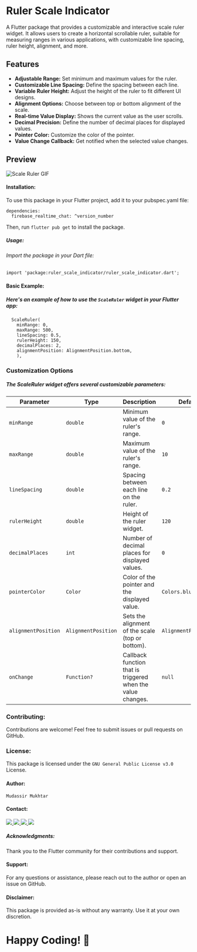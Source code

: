 # Ruler Scale Indicator

A Flutter package that provides a customizable and interactive scale ruler widget. It allows users to create a horizontal scrollable ruler, suitable for measuring ranges in various applications, with customizable line spacing, ruler height, alignment, and more.

## Features

- **Adjustable Range:** Set minimum and maximum values for the ruler.
- **Customizable Line Spacing:** Define the spacing between each line.
- **Variable Ruler Height:** Adjust the height of the ruler to fit different UI designs.
- **Alignment Options:** Choose between top or bottom alignment of the scale.
- **Real-time Value Display:** Shows the current value as the user scrolls.
- **Decimal Precision:** Define the number of decimal places for displayed values.
- **Pointer Color:** Customize the color of the pointer.
- **Value Change Callback:** Get notified when the selected value changes.

## Preview

![Scale Ruler GIF](https://raw.githubusercontent.com/ShaheenDevs/ruler_scale_indicator/blob/main/preview.gif)

#### Installation:
To use this package in your Flutter project, add it to your pubspec.yaml file:

    dependencies:
      firebase_realtime_chat: ^version_number
Then, run `flutter pub get` to install the package.

##### Usage:
###### Import the package in your Dart file:

    import 'package:ruler_scale_indicator/ruler_scale_indicator.dart';


#### Basic Example:
##### Here's an example of how to use the `ScaleRuler` widget in your Flutter app:

      ScaleRuler(
        minRange: 0,
        maxRange: 500,
        lineSpacing: 0.5,
        rulerHeight: 150,
        decimalPlaces: 2,
        alignmentPosition: AlignmentPosition.bottom,
        ),
### Customization Options
##### The ScaleRuler widget offers several customizable parameters:
| **Parameter**       | **Type**            | **Description**                                         | **Default Value**          |
|---------------------|---------------------|---------------------------------------------------------|----------------------------|
| `minRange`          | `double`            | Minimum value of the ruler's range.                     | `0`                        |
| `maxRange`          | `double`            | Maximum value of the ruler's range.                     | `10`                       |
| `lineSpacing`       | `double`            | Spacing between each line on the ruler.                 | `0.2`                      |
| `rulerHeight`       | `double`            | Height of the ruler widget.                             | `120`                      |
| `decimalPlaces`     | `int`               | Number of decimal places for displayed values.          | `0`                        |
| `pointerColor`      | `Color`             | Color of the pointer and the displayed value.           | `Colors.blue`              |
| `alignmentPosition` | `AlignmentPosition` | Sets the alignment of the scale (top or bottom).        | `AlignmentPosition.bottom` |
| `onChange`          | `Function?`         | Callback function that is triggered when the value changes. | `null`                  |

### Contributing:
Contributions are welcome! Feel free to submit issues or pull requests on GitHub.

### License:
This package is licensed under the `GNU General Public License v3.0` License.

#### Author:
`Mudassir Mukhtar`

#### Contact:
 <a href="https://www.linkedin.com/in/mudassir-mukhtar-17aa89196/" target="_blank" rel="noopener noreferrer">
   <img src="https://img.shields.io/badge/LinkedIn-Profile-blue?logo=linkedin&logoColor=white&color=blue" />
 </a>
 <a href="mailto:mudassirmukhtar4@gmail.com" target="_blank" rel="noopener noreferrer">
   <img src="https://img.shields.io/badge/Gmail-Address-red?logo=gmail&logoColor=white&color=blue" />
 </a>
 <a href="https://wa.me/+923454335400" target="_blank" rel="noopener noreferrer">
   <img src="https://img.shields.io/badge/Whatsapp-Number-blue?logo=whatsapp&logoColor=white&color=blue" />
 </a>
  <a href="https://www.facebook.com/lovely06mian" target="_blank" rel="noopener noreferrer">
   <img src="https://img.shields.io/badge/Facebook-Profile-blue?logo=facebook&logoColor=white&color=blue" />
 </a>

##### Acknowledgments:
Thank you to the Flutter community for their contributions and support.

#### Support:
For any questions or assistance, please reach out to the author or open an issue on GitHub.

#### Disclaimer:
This package is provided as-is without any warranty. Use it at your own discretion.

# Happy Coding! 🚀